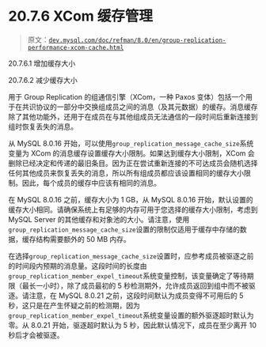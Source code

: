 # 20.7.6 XCom 缓存管理

> 原文：[`dev.mysql.com/doc/refman/8.0/en/group-replication-performance-xcom-cache.html`](https://dev.mysql.com/doc/refman/8.0/en/group-replication-performance-xcom-cache.html)

20.7.6.1 增加缓存大小

20.7.6.2 减少缓存大小

用于 Group Replication 的组通信引擎（XCom，一种 Paxos 变体）包括一个用于在共识协议的一部分中交换组成员之间的消息（及其元数据）的缓存。消息缓存除了其他功能外，还用于在成员在与其他组成员无法通信的一段时间后重新连接到组时恢复丢失的消息。

从 MySQL 8.0.16 开始，可以使用`group_replication_message_cache_size`系统变量为 XCom 的消息缓存设置缓存大小限制。如果达到缓存大小限制，XCom 会删除已经决定和传递的最旧条目。因为正在尝试重新连接的不可达成员会随机选择任何其他成员来恢复丢失的消息，所以所有组成员都应该设置相同的缓存大小限制。因此，每个成员的缓存中应该有相同的消息。

在 MySQL 8.0.16 之前，缓存大小为 1 GB，从 MySQL 8.0.16 开始，默认设置的缓存大小相同。请确保系统上有足够的内存可用于您选择的缓存大小限制，考虑到 MySQL Server 的其他缓存和对象池的大小。请注意，使用`group_replication_message_cache_size`设置的限制仅适用于缓存中存储的数据，缓存结构需要额外的 50 MB 内存。

在选择`group_replication_message_cache_size`设置时，应参考成员被驱逐之前的时间段内预期的消息量。这段时间的长度由`group_replication_member_expel_timeout`系统变量控制，该变量确定了等待期限（最长一小时），除了成员最初的 5 秒检测期外，允许成员返回到组中而不被驱逐。请注意，在 MySQL 8.0.21 之前，这段时间默认为成员变得不可用后的 5 秒，这只是在产生怀疑之前的检测期，因为`group_replication_member_expel_timeout`系统变量设置的额外驱逐超时默认为零。从 8.0.21 开始，驱逐超时默认为 5 秒，因此默认情况下，成员在至少离开 10 秒后才会被驱逐。
